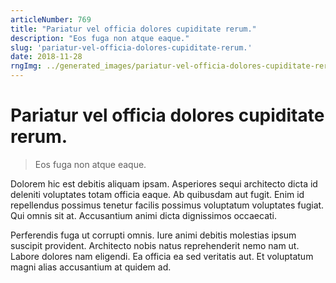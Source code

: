 ```yaml
---
articleNumber: 769
title: "Pariatur vel officia dolores cupiditate rerum."
description: "Eos fuga non atque eaque."
slug: 'pariatur-vel-officia-dolores-cupiditate-rerum.'
date: 2018-11-28
rngImg: ../generated_images/pariatur-vel-officia-dolores-cupiditate-rerum..jpg
---
```


# Pariatur vel officia dolores cupiditate rerum.

> Eos fuga non atque eaque.

Dolorem hic est debitis aliquam ipsam. Asperiores sequi architecto dicta id deleniti voluptates totam officia eaque. Ab quibusdam aut fugit. Enim id repellendus possimus tenetur facilis possimus voluptatum voluptates fugiat. Qui omnis sit at. Accusantium animi dicta dignissimos occaecati.
 Perferendis fuga ut corrupti omnis. Iure animi debitis molestias ipsum suscipit provident. Architecto nobis natus reprehenderit nemo nam ut. Labore dolores nam eligendi. Ea officia ea sed veritatis aut. Et voluptatum magni alias accusantium at quidem ad.
